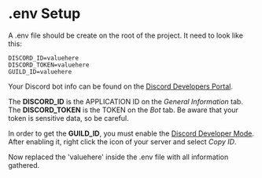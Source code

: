 # .env Setup

A .env file should be create on the root of the project. It need to look like this:

```
DISCORD_ID=valuehere
DISCORD_TOKEN=valuehere
GUILD_ID=valuehere
```

Your Discord bot info can be found on the [Discord Developers Portal](https://discord.com/developers). 

The **DISCORD_ID** is the APPLICATION ID on the *General Information* tab. 
The **DISCORD_TOKEN** is the TOKEN on the *Bot* tab. Be aware that your token is sensitive data, so be careful.

In order to get the **GUILD_ID**, you must enable the [Discord Developer Mode](https://discord.com/developers/docs/game-sdk/store#application-test-mode). After enabling it, right click the icon of your server and select *Copy ID*.

Now replaced the 'valuehere' inside the .env file with all information gathered.
